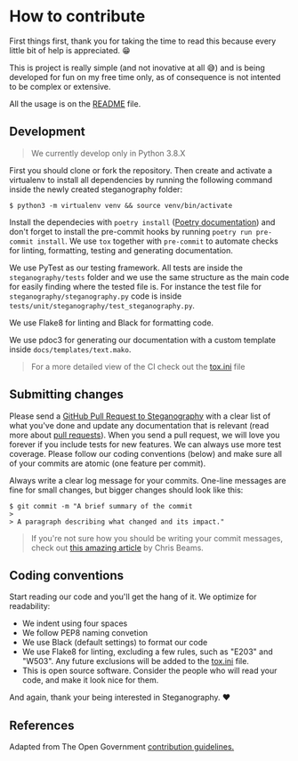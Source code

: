 # How to contribute

First things first, thank you for taking the time to read this because every little bit of help is appreciated. 😁

This is project is really simple (and not inovative at all 😅) and is being developed for fun on my free time only, as of consequence is not intented to be complex or extensive.

All the usage is on the [README](https://github.com/JBizarri/steganography/blob/master/README.md) file.

## Development

>We currently develop only in Python 3.8.X

First you should clone or fork the repository. Then create and activate a virtualenv to install all dependencies by running the following command inside the newly created steganography folder:

`$ python3 -m virtualenv venv && source venv/bin/activate`

Install the dependecies with `poetry install` ([Poetry documentation](https://python-poetry.org/docs/)) and don't forget to install the pre-commit hooks by running `poetry run pre-commit install`.
We use `tox` together with `pre-commit` to automate checks for linting, formatting, testing and generating documentation.

We use PyTest as our testing framework. All tests are inside the `steganography/tests` folder and we use the same structure as the main code for easily finding where the tested file is. For instance the test file for `steganography/steganography.py` code is inside `tests/unit/steganography/test_steganography.py`.

We use Flake8 for linting and Black for formatting code.

We use pdoc3 for generating our documentation with a custom template inside `docs/templates/text.mako`.

> For a more detailed view of the CI check out the [tox.ini](tox.ini) file

## Submitting changes

Please send a [GitHub Pull Request to Steganography](https://github.com/JBizarri/steganography/compare) with a clear list of what you've done and update any documentation that is relevant (read more about [pull requests](https://docs.github.com/en/github/collaborating-with-issues-and-pull-requests/about-pull-requests)). When you send a pull request, we will love you forever if you include tests for new features. We can always use more test coverage. Please follow our coding conventions (below) and make sure all of your commits are atomic (one feature per commit).

Always write a clear log message for your commits. One-line messages are fine for small changes, but bigger changes should look like this:

    $ git commit -m "A brief summary of the commit
    > 
    > A paragraph describing what changed and its impact."

>If you're not sure how you should be writing your commit messages, check out [this amazing article](https://chris.beams.io/posts/git-commit/) by Chris Beams.

## Coding conventions

Start reading our code and you'll get the hang of it. We optimize for readability:

* We indent using four spaces
* We follow PEP8 naming convetion
* We use Black (default settings) to format our code
* We use Flake8 for linting, excluding a few rules, such as "E203" and "W503". Any future exclusions will be added to the [tox.ini](tox.ini) file.
* This is open source software. Consider the people who will read your code, and make it look nice for them.

And again, thank your being interested in Steganography. ❤

## References

Adapted from The Open Government [contribution guidelines.](https://github.com/opengovernment/opengovernment/blob/master/CONTRIBUTING.md)
